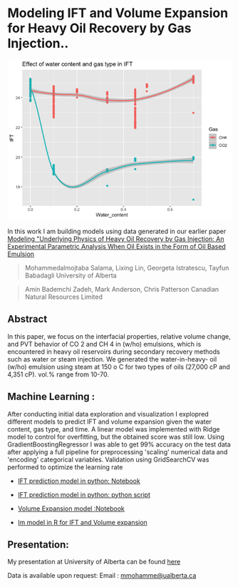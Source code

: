 # Modeling IFT and Volume Expansion for Heavy Oil Recovery by Gas Injection..

![alt text](https://github.com/dataubc/Modeling_IFT_for_heavy_oil_emulsion/blob/master/modeling_ift_r_files/figure-gfm/unnamed-chunk-1-1.png)
 

In this work I am building models using data generated in our earlier paper [Modeling "Underlying Physics of Heavy Oil Recovery by Gas Injection: An Experimental Parametric Analysis When Oil Exists in the Form of Oil Based Emulsion](https://www.sciencedirect.com/science/article/abs/pii/S0263876220304561)

> Mohammedalmojtaba Salama, Lixing Lin, Georgeta Istratescu, Tayfun Babadagli
> University of Alberta

> Amin Bademchi Zadeh, Mark Anderson, Chris Patterson
> Canadian Natural Resources Limited


**Abstract**
---

In this paper, we focus on the interfacial properties, relative volume change, and PVT behavior
of CO 2 and CH 4 in (w/ho) emulsions, which is encountered in heavy oil reservoirs during
secondary recovery methods such as water or steam injection. We generated the water-in-heavy-
oil (w/ho) emulsion using steam at 150 o C for two types of oils (27,000 cP and 4,351 cP).
vol.% range from 10-70.

Machine Learning :
---
After conducting initial data exploration and visualization I explopred different models to predict IFT and volume expansion given the water content, gas type, and time. A linear model was implemented with Ridge model to control for overfitting, but the obtained score was still low. Using GradientBoostingRegressor I was able to get 99% accuracy on the test data after applying a full pipeline for preprocessing 'scaling' numerical data and 'encoding' categorical variables. Validation using GridSearchCV was performed to optimize the learning rate

- [IFT prediction model in python: Notebook](https://github.com/dataubc/Modeling_IFT_for_heavy_oil_emulsion/blob/master/modeling_ift_python.ipynb)

- [IFT prediction model in python: python script](https://github.com/dataubc/Modeling_IFT_for_heavy_oil_emulsion/blob/master/gradient_boosting.py)

- [Volume Expansion model :Notebook](https://github.com/dataubc/Modeling_IFT_for_heavy_oil_emulsion/blob/master/modeling_ift_r.md)

- [lm model in R for IFT and Volume expansion](https://github.com/dataubc/Modeling_IFT_for_heavy_oil_emulsion/blob/master/modeling_ift_r.md)


Presentation:
---
My presentation at University of Alberta can be found [here](https://dataubc.github.io/Modeling_IFT_for_heavy_oil_emulsion/)


Data is available upon request:
Email : mmohamme@ualberta.ca
